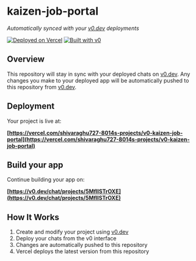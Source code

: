 # kaizen-job-portal

*Automatically synced with your [v0.dev](https://v0.dev) deployments*

[![Deployed on Vercel](https://img.shields.io/badge/Deployed%20on-Vercel-black?style=for-the-badge&logo=vercel)](https://vercel.com/shivaraghu727-8014s-projects/v0-kaizen-job-portal)
[![Built with v0](https://img.shields.io/badge/Built%20with-v0.dev-black?style=for-the-badge)](https://v0.dev/chat/projects/5MflISTrOXE)

## Overview

This repository will stay in sync with your deployed chats on [v0.dev](https://v0.dev).
Any changes you make to your deployed app will be automatically pushed to this repository from [v0.dev](https://v0.dev).

## Deployment

Your project is live at:

**[https://vercel.com/shivaraghu727-8014s-projects/v0-kaizen-job-portal](https://vercel.com/shivaraghu727-8014s-projects/v0-kaizen-job-portal)**

## Build your app

Continue building your app on:

**[https://v0.dev/chat/projects/5MflISTrOXE](https://v0.dev/chat/projects/5MflISTrOXE)**

## How It Works

1. Create and modify your project using [v0.dev](https://v0.dev)
2. Deploy your chats from the v0 interface
3. Changes are automatically pushed to this repository
4. Vercel deploys the latest version from this repository